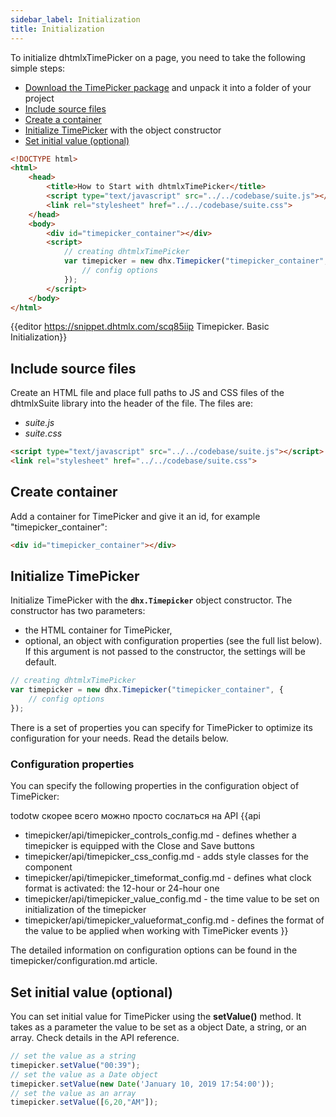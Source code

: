 ```yaml
---
sidebar_label: Initialization
title: Initialization
---          
```


To initialize dhtmlxTimePicker on a page, you need to take the following simple steps:

- [Download the TimePicker package](https://dhtmlx.com/docs/products/dhtmlxSuite/download.shtml) and unpack it into a folder of your project
- [Include source files](#includesourcefiles)
- [Create a container](#createcontainer)
- [Initialize TimePicker](#initializetimepicker) with the object constructor
- [Set initial value (optional)](#setinitialvalueoptional)

~~~html
<!DOCTYPE html>
<html>
    <head>
        <title>How to Start with dhtmlxTimePicker</title>         
        <script type="text/javascript" src="../../codebase/suite.js"></script>
        <link rel="stylesheet" href="../../codebase/suite.css">
    </head>
    <body>
        <div id="timepicker_container"></div>
        <script>
            // creating dhtmlxTimePicker 
            var timepicker = new dhx.Timepicker("timepicker_container", {
				// config options
			});
        </script>
    </body>
</html>
~~~

{{editor	https://snippet.dhtmlx.com/scq85iip	Timepicker. Basic Initialization}}


Include source files
--------------------

Create an HTML file and place full paths to JS and CSS files of the dhtmlxSuite library into the header of the file. The files are:

- *suite.js*
- *suite.css*

~~~html
<script type="text/javascript" src="../../codebase/suite.js"></script>
<link rel="stylesheet" href="../../codebase/suite.css">
~~~


Create container 
-----------------

Add a container for TimePicker and give it an id, for example "timepicker_container":

~~~html title="index.html"
<div id="timepicker_container"></div>
~~~

Initialize TimePicker
----------------------

Initialize TimePicker with the **`dhx.Timepicker`** object constructor. The constructor has two parameters:

- the HTML container for TimePicker,
- optional, an object with configuration properties (see the full list below). If this argument is not passed to the constructor, the settings will be default.

~~~js title="script.js"
// creating dhtmlxTimePicker
var timepicker = new dhx.Timepicker("timepicker_container", {
    // config options
});
~~~

There is a set of properties you can specify for TimePicker to optimize its configuration for your needs. Read the details below.


### Configuration properties

You can specify the following properties in the configuration object of TimePicker:

todotw скорее всего можно просто сослаться на API
{{api

- timepicker/api/timepicker_controls_config.md - defines whether a timepicker is equipped with the Close and Save buttons
- timepicker/api/timepicker_css_config.md -  adds style classes for the component
- timepicker/api/timepicker_timeformat_config.md - defines what clock format is activated: the 12-hour or 24-hour one
- timepicker/api/timepicker_value_config.md - the time value to be set on initialization of the timepicker
- timepicker/api/timepicker_valueformat_config.md - defines the format of the value to be applied when working with TimePicker events
}}

The detailed information on configuration options can be found in the timepicker/configuration.md article.

Set initial value (optional)
--------------------

You can set initial value for TimePicker using the **setValue()** method. It takes as a parameter the value to be set as a object Date, a string, or an array. Check details in the API reference.

~~~js
// set the value as a string
timepicker.setValue("00:39");
// set the value as a Date object
timepicker.setValue(new Date('January 10, 2019 17:54:00'));
// set the value as an array
timepicker.setValue([6,20,"AM"]);
~~~


